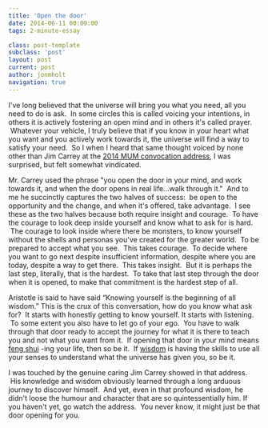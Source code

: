 ```yaml
---
title: 'Open the door'
date: 2014-06-11 00:00:00 
tags: 2-minute-essay

class: post-template
subclass: 'post'
layout: post
current: post
author: jonmholt
navigation: true
---
```

I've long believed that the universe will bring you what you need, all you need to do is ask. &nbsp;In some circles this is called voicing your intentions, in others it is actively fostering an open mind and in others it's called prayer. &nbsp;Whatever your vehicle, I truly believe that if you know in your heart what you want and you actively work towards it, the universe will find a way to satisfy your need. &nbsp;So I when I heard that same thought voiced by none other than Jim Carrey at the [2014 MUM convocation address](https://www.youtube.com/watch?v=V80-gPkpH6M), I was surprised, but felt somewhat vindicated.

<a name="more"></a>Mr. Carrey used the phrase "you open the door in your mind, and work towards it, and when the door opens in real life...walk through it." &nbsp;And to me he succinctly captures the two halves of success: &nbsp;be open to the opportunity and the change, and when it's offered, take advantage. &nbsp;I see these as the two halves because both require insight and courage. &nbsp;To have the courage to look deep inside yourself and know what to ask for is hard. &nbsp;The courage to look inside where there be monsters, to know yourself without the shells and personas you've created for the greater world. &nbsp;To be prepared to accept what you see. &nbsp;This takes courage. &nbsp;To decide where you want to go next despite insufficient information, despite where you are today, despite a way to get there. &nbsp;This takes insight. &nbsp;But it is perhaps the last step, literally, that is the hardest. &nbsp;To take that last step through the door when it is opened, to make that commitment is the hardest step of all.

Aristotle is said to have said “Knowing yourself is the beginning of all wisdom.” This is the crux of this conversation, how do you know what ask for? &nbsp;It starts with honestly getting to know yourself. It starts with listening. &nbsp;To some extent you also have to let go of your ego. &nbsp;You have to walk through that door ready to accept the journey for what it is there to teach you and not what you want from it. &nbsp;If opening that door in your mind means [feng shui](http://www.twentyfivetwenty.ca/2014/05/move-your-stuff-change-your-life.html) -ing your life, then so be it. &nbsp;If [wisdom](http://www.twentyfivetwenty.ca/2014/06/the-sense-of-wise.html)&nbsp;is having the skills to use all your senses to understand what the universe has given you, so be it. 

I was touched by the genuine caring Jim Carrey showed in that address. &nbsp;His knowledge and wisdom obviously learned through a long arduous journey to discover himself. &nbsp;And yet, even in that profound wisdom, he didn't loose the humour and character that are so quintessentially him. If you haven't yet, go watch the address. &nbsp;You never know, it might just be that door opening for you.
